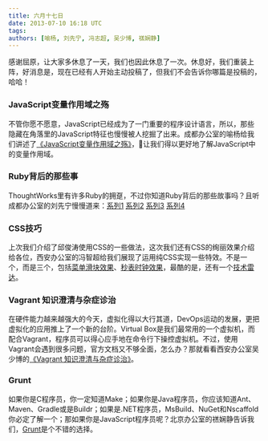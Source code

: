 ```yaml
---
title: 六月十七日
date: 2013-07-10 16:18 UTC
tags:
authors: [喻杨, 刘先宁, 冯志超, 吴少博, 禚娴静]
---
```

感谢屈原，让大家多休息了一天，我们也因此休息了一次。休息好，我们重装上阵，好消息是，现在已经有人开始主动投稿了，但我们不会告诉你哪篇是投稿的，哈哈！

### JavaScript变量作用域之殇
不管你愿不愿意，JavaScript已经成为了一门重要的程序设计语言，所以，那些隐藏在角落里的JavaScript特征也慢慢被人挖掘了出来。成都办公室的喻杨给我们讲述了[《JavaScript变量作用域之殇》](http://cloveryu.github.io/blog/the-war-of-JavaScript-vaiiable-scope/)，让我们得以更好地了解JavaScript中的变量作用域。


### Ruby背后的那些事
ThoughtWorks里有许多Ruby的拥趸，不过你知道Ruby背后的那些故事吗？且听成都办公室的刘先宁慢慢道来：[系列1](http://ningandjiao.iteye.com/blog/1857016)  [系列2](http://ningandjiao.iteye.com/blog/1858215)  [系列3](http://ningandjiao.iteye.com/blog/1860099) [系列4](http://ningandjiao.iteye.com/blog/1869447)
 
### CSS技巧
上次我们介绍了邱俊涛使用CSS的一些做法，这次我们还有CSS的绚丽效果介绍给各位，西安办公室的冯智超给我们展现了运用纯CSS实现一些特效。不是一个，而是三个，包括[菜单滑块效果](http://www.chaojiwudi.com/2013/04/css-how-to-create-animated-menu-bar-only-using-css/)、[秒表时钟效果](http://www.chaojiwudi.com/2013/04/css-how-to-create-a-stopwatch-clock-use-css/)，最酷的是，还有一个[技术雷达](http://www.chaojiwudi.com/2013/05/css-how-to-create-a-rotating-tech-radar-with-pure-css/
)。

### Vagrant 知识澄清与杂症诊治
在硬件能力越来越强大的今天，虚拟化得以大行其道，DevOps运动的发展，更把虚拟化的应用推上了一个新的台阶。Virtual Box是我们最常用的一个虚拟机，而配合Vagrant，程序员可以得心应手地在命令行下操控虚拟机。不过，使用Vagrant会遇到很多问题，官方文档又不够全面，怎么办？那就看看西安办公室吴少博的[《Vagrant 知识澄清与杂症诊治》](http://wushaobo.info/?p=83)。


### Grunt
如果你是C程序员，你一定知道Make；如果你是Java程序员，你应该知道Ant、Maven、Gradle或是Buildr；如果是.NET程序员，MsBuild、NuGet和Nscaffold你必定了解一个；那如果你是JavaScript程序员呢？北京办公室的禚娴静告诉我们，[Grunt](http://xianjing.github.io/blog/2013/05/16/grunt/)是个不错的选择。

